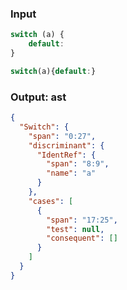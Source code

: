 ### Input
```js
switch (a) {
    default:
}
```

```js min
switch(a){default:}
```

### Output: ast
```json
{
  "Switch": {
    "span": "0:27",
    "discriminant": {
      "IdentRef": {
        "span": "8:9",
        "name": "a"
      }
    },
    "cases": [
      {
        "span": "17:25",
        "test": null,
        "consequent": []
      }
    ]
  }
}
```
